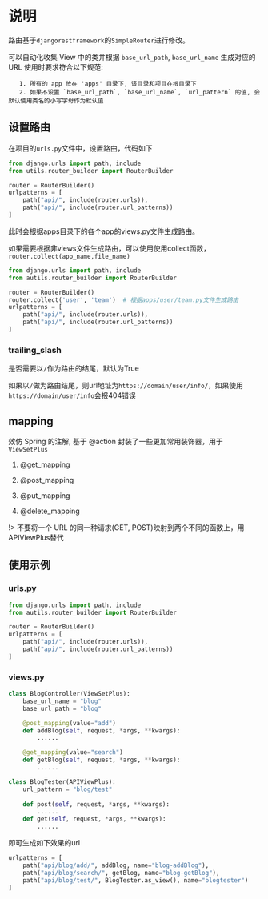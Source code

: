 # 说明

路由基于`djangorestframework`的`SimpleRouter`进行修改。

可以自动化收集 View 中的类并根据 `base_url_path`, `base_url_name` 生成对应的 URL
使用时要求符合以下规范:

       1. 所有的 app 放在 'apps' 目录下, 该目录和项目在根目录下
       2. 如果不设置 `base_url_path`, `base_url_name`, `url_pattern` 的值, 会默认使用类名的小写字母作为默认值

## 设置路由

在项目的`urls.py`文件中，设置路由，代码如下

```python
from django.urls import path, include
from utils.router_builder import RouterBuilder

router = RouterBuilder()
urlpatterns = [
    path("api/", include(router.urls)),
    path("api/", include(router.url_patterns))
]
```

此时会根据apps目录下的各个app的views.py文件生成路由。

如果需要根据非views文件生成路由，可以使用使用collect函数，`router.collect(app_name,file_name)`

```python
from django.urls import path, include
from autils.router_builder import RouterBuilder

router = RouterBuilder()
router.collect('user', 'team')  # 根据apps/user/team.py文件生成路由
urlpatterns = [
    path("api/", include(router.urls)),
    path("api/", include(router.url_patterns))
]
```

### trailing_slash

是否需要以`/`作为路由的结尾，默认为True

如果以`/`做为路由结尾，则url地址为`https://domain/user/info/`，如果使用`https://domain/user/info`会报404错误

## mapping

效仿 Spring 的注解, 基于 @action 封装了一些更加常用装饰器，用于`ViewSetPlus`

1. @get_mapping

2. @post_mapping

3. @put_mapping

4. @delete_mapping

!> 不要将一个 URL 的同一种请求(GET, POST)映射到两个不同的函数上，用APIViewPlus替代


## 使用示例

### urls.py

```python
from django.urls import path, include
from autils.router_builder import RouterBuilder

router = RouterBuilder()
urlpatterns = [
    path("api/", include(router.urls)),
    path("api/", include(router.url_patterns))
]
```

### views.py

```python
class BlogController(ViewSetPlus):
    base_url_name = "blog"
    base_url_path = "blog"

    @post_mapping(value="add")
    def addBlog(self, request, *args, **kwargs):
        ......

    @get_mapping(value="search")
    def getBlog(self, request, *args, **kwargs):
        ......

class BlogTester(APIViewPlus):
    url_pattern = "blog/test"
    
    def post(self, request, *args, **kwargs):
        ......
    def get(self, request, *args, **kwargs):
        ......
```

即可生成如下效果的url

```python
urlpatterns = [
    path("api/blog/add/", addBlog, name="blog-addBlog"),
    path("api/blog/search/", getBlog, name="blog-getBlog"),
    path("api/blog/test/", BlogTester.as_view(), name="blogtester")
]
```


